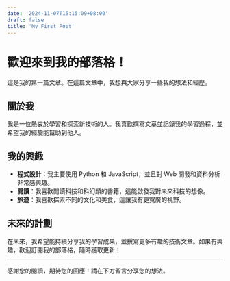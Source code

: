 ```yaml
---
date: '2024-11-07T15:15:09+08:00'
draft: false
title: 'My First Post'
---
```


# 歡迎來到我的部落格！

這是我的第一篇文章。在這篇文章中，我想與大家分享一些我的想法和經歷。

## 關於我

我是一位熱衷於學習和探索新技術的人。我喜歡撰寫文章並記錄我的學習過程，並希望我的經驗能幫助到他人。

## 我的興趣

- **程式設計**：我主要使用 Python 和 JavaScript，並且對 Web 開發和資料分析非常感興趣。
- **閱讀**：我喜歡閱讀科技和科幻類的書籍，這能啟發我對未來科技的想像。
- **旅遊**：我喜歡探索不同的文化和美食，這讓我有更寬廣的視野。

## 未來的計劃

在未來，我希望能持續分享我的學習成果，並撰寫更多有趣的技術文章。如果有興趣，歡迎訂閱我的部落格，隨時獲取更新！

---

感謝您的閱讀，期待您的回應！請在下方留言分享您的想法。